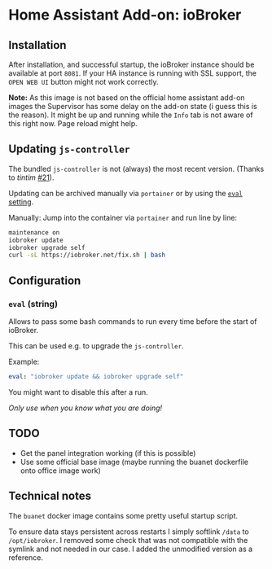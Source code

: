 # Home Assistant Add-on: ioBroker

## Installation

After installation, and successful startup, the ioBroker instance should be available at port `8081`.
If your HA instance is running with SSL support, the `OPEN WEB UI` button might not work correctly.

**Note:** As this image is not based on the official home assistant add-on images the Supervisor has some delay on the add-on state (i guess this is the reason).
It might be up and running while the `Info` tab is not aware of this right now. Page reload might help.

## Updating `js-controller`

The bundled `js-controller` is not (always) the most recent version. (Thanks to _tintim_ [#21](1)).

Updating can be archived manually via `portainer` or by using the [`eval` setting](<#eval-(string)>).

Manually:
Jump into the container via `portainer` and run line by line:

```bash
maintenance on
iobroker update
iobroker upgrade self
curl -sL https://iobroker.net/fix.sh | bash
```

## Configuration

### `eval` (string)

Allows to pass some bash commands to run every time before the start of ioBroker.

This can be used e.g. to upgrade the `js-controller`.

Example:

```yaml
eval: "iobroker update && iobroker upgrade self"
```

You might want to disable this after a run.

_Only use when you know what you are doing!_

## TODO

- Get the panel integration working (if this is possible)
- Use some official base image (maybe running the buanet dockerfile onto office image work)

## Technical notes

The `buanet` docker image contains some pretty useful startup script.

To ensure data stays persistent across restarts I simply softlink `/data` to `/opt/iobroker`.
I removed some check that was not compatible with the symlink and not needed in our case.
I added the unmodified version as a reference.

[1]: https://github.com/MaxWinterstein/homeassistant-addons/issues/21

